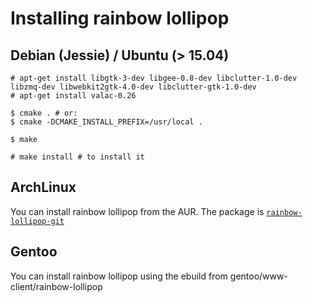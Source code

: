 # Installing rainbow lollipop

## Debian (Jessie) / Ubuntu (> 15.04)

	# apt-get install libgtk-3-dev libgee-0.8-dev libclutter-1.0-dev libzmq-dev libwebkit2gtk-4.0-dev libclutter-gtk-1.0-dev
	# apt-get install valac-0.26

	$ cmake . # or:
	$ cmake -DCMAKE_INSTALL_PREFIX=/usr/local . 

	$ make

	# make install # to install it


## ArchLinux
You can install rainbow lollipop from the AUR. The package is [`rainbow-lollipop-git`](https://aur.archlinux.org/packages/rainbow-lollipop-git/)

## Gentoo
You can install rainbow lollipop using the ebuild from gentoo/www-client/rainbow-lollipop
